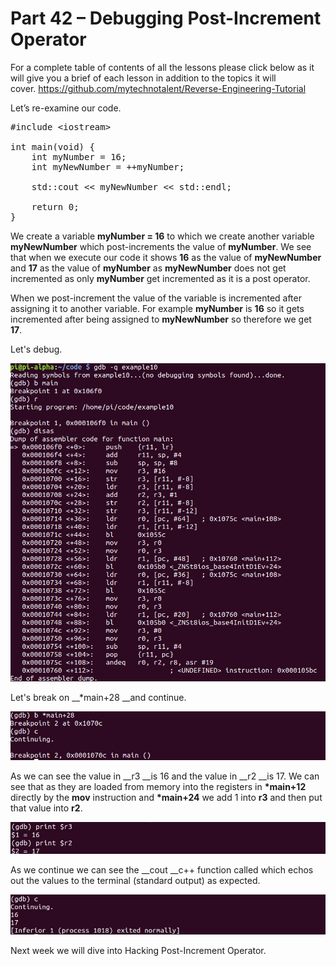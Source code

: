 # Part 42 – Debugging Post-Increment Operator

For a complete table of contents of all the lessons please click below as it will give you a brief of each lesson in addition to the topics it will cover.&nbsp;https://github.com/mytechnotalent/Reverse-Engineering-Tutorial

Let’s re-examine our code.

<pre spellcheck="false">#include &lt;iostream&gt;

int main(void) {
&nbsp;&nbsp; &nbsp;int myNumber = 16;
&nbsp;&nbsp; &nbsp;int myNewNumber = ++myNumber;

&nbsp;&nbsp; &nbsp;std::cout &lt;&lt; myNewNumber &lt;&lt; std::endl;

&nbsp;&nbsp; &nbsp;return 0;
}
</pre>

We create a variable __myNumber = 16__ to which we create another variable __myNewNumber__ which post-increments the value of __myNumber__.&nbsp;We see that when we execute our code it shows __16__ as the value of __myNewNumber__ and __17__ as the value of __myNumber__ as __myNewNumber__ does not get incremented as only __myNumber__ get incremented as it is a post operator.

When we post-increment the value of the variable is incremented after assigning it to another variable.&nbsp;For example __myNumber__ is __16__ so it gets incremented after being assigned to __myNewNumber__ so therefore we get __17__.

Let's debug.

<div class="slate-resizable-image-embed slate-image-embed__resize-full-width"><img src="/imgs/1528458112325.jpg"/></div>

Let's break on __\*main+28 __and continue.

<div class="slate-resizable-image-embed slate-image-embed__resize-full-width"><img src="/imgs/1528458131421.jpg"/></div>

As we can see the value in __r3 __is 16 and the value in __r2 __is 17. We can see that as they are loaded from memory into the registers in __\*main+12__ directly by the __mov__ instruction and __\*main+24__ we add 1 into __r3__ and then put that value into __r2__.

<div class="slate-resizable-image-embed slate-image-embed__resize-full-width"><img src="/imgs/1528458142344.jpg"/></div>

As we continue we can see the __cout __c++ function called which echos out the values to the terminal (standard output) as expected.

<div class="slate-resizable-image-embed slate-image-embed__resize-full-width"><img src="/imgs/1528458154804.jpg"/></div>

Next week we will dive into Hacking Post-Increment Operator.